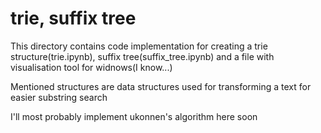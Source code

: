# trie, suffix tree

This directory contains code implementation for creating a trie structure(trie.ipynb), suffix tree(suffix_tree.ipynb) and a file with visualisation tool for widnows(I know...)

Mentioned structures are data structures used for transforming a text for easier substring search

I'll most probably implement ukonnen's algorithm here soon